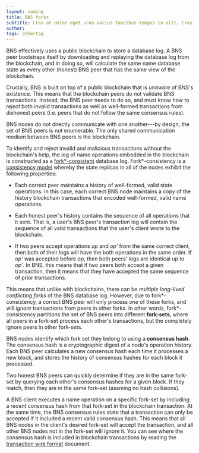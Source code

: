 ```yaml
---
layout: naming
title: BNS forks
subtitle: Cras at dolor eget urna varius faucibus tempus in elit. Cras a dui imperdiet, tempus metus quis, pharetra turpis.
author:
tags: othertag
---
```

BNS effectively uses a public blockchain to store a database log.  A BNS peer
bootstraps itself by downloading and replaying the database log from the
blockchain, and in doing so, will calculate the same name database state as
every other (honest) BNS peer that has the same view of the blockchain.

Crucially, BNS is built on top of a public blockchain that is *unaware* of BNS's existence.
This means that the blockchain peers do not validate BNS transactions.  Instead,
the BNS peer needs to do so, and must know how to *reject* both invalid transactions
as well as well-formed transactions from dishonest peers (i.e. peers that do not
follow the same consensus rules).

BNS nodes do not directly communicate with one another---by design, the set of
BNS peers is not enumerable.  The only shared communication medium between BNS
peers is the blockchain.

To identify and reject invalid and malicious transactions without the blockchain's help,
the log of name operations embedded in the blockchain is constructed as a
[fork\*-consistent](http://www.scs.stanford.edu/~jinyuan/bft2f.pdf) database
log.  Fork\*-consistency is a [consistency
model](https://en.wikipedia.org/wiki/Consistency_model) whereby the state
replicas in all of the nodes exhibit the following properties:

* Each correct peer maintains a history of well-formed, valid state operations.  In this
  case, each correct BNS node maintains a copy of the history blockchain transactions
that encoded well-formed, valid name operations.

* Each honest peer's history contains the sequence of all operations that it
  sent.  That is, a user's BNS peer's transaction log will contain the sequence of all valid
transactions that the user's client wrote to the blockchain.

* If two peers accept operations *op* and *op'* from the same correct client,
  then both of their logs will have the both operations in the same order.  If
*op'* was accepted before *op*, then both peers' logs are identical up to *op'*.
In BNS, this means that if two peers both accept a given transaction, then it
means that they have accepted the same sequence of prior transactions.

This means that unlike with blockchains,
there can be *multiple long-lived conflicting forks* of the BNS database log.
However, due to fork\*-consistency, a correct BNS peer will only process *one*
of these forks, and will *ignore* transactions from peers in other forks.  In other words,
fork\*-consistency partitions the set of BNS peers into different **fork-sets**,
where all peers in a fork-set process each other's transactions, but the
completely ignore peers in other fork-sets.

BNS nodes identify which fork set they belong to using a **consensus hash**.  The
consensus hash is a cryptographic digest of a node's operation
history.  Each BNS peer calculates a new consensus hash each time it processes a
new block, and stores the history of consensus hashes for each block it
processed.

Two honest BNS peers can quickly determine if they are in the same fork-set by querying
each other's consensus hashes for a given block.  If they match, then they are
in the same fork-set (assming no hash collisions).

A BNS client executes a name operation on a specific fork-set by including a
recent consensus hash from that fork-set in the blockchain transaction.
At the same time, the BNS consensus rules state that a transaction can only be
accepted if it included a recent valid consensus hash.
This means that all BNS nodes in the client's desired fork-set will accept
the transaction, and all other BNS nodes not in the fork-set will ignore it.
You can see where the consensus hash is included in blockchain transactions by reading
the [transaction wire format](wire-format.md) document.
